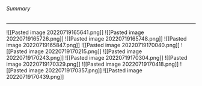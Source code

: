###### Summary


---
![[Pasted image 20220719165641.png]]
![[Pasted image 20220719165726.png]]
![[Pasted image 20220719165748.png]]
![[Pasted image 20220719165847.png]]
![[Pasted image 20220719170040.png]]
![[Pasted image 20220719170215.png]]
![[Pasted image 20220719170243.png]]
![[Pasted image 20220719170304.png]]
![[Pasted image 20220719170329.png]]
![[Pasted image 20220719170418.png]]
![[Pasted image 20220719170357.png]]
![[Pasted image 20220719170439.png]]
